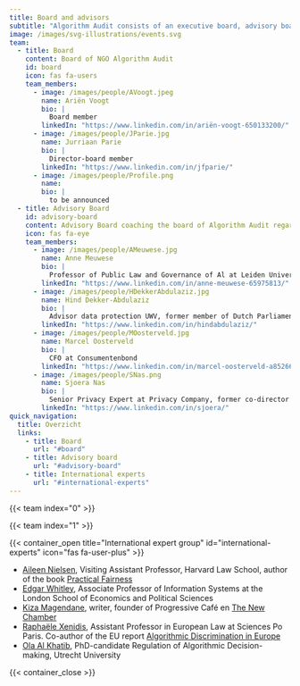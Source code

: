 ```yaml
---
title: Board and advisors
subtitle: "Algorithm Audit consists of an executive board, advisory board and a group of international advisors."
image: /images/svg-illustrations/events.svg
team:
  - title: Board
    content: Board of NGO Algorithm Audit
    id: board
    icon: fas fa-users
    team_members:
      - image: /images/people/AVoogt.jpeg
        name: Ariën Voogt
        bio: |
          Board member
        linkedIn: "https://www.linkedin.com/in/ariën-voogt-650133200/"
      - image: /images/people/JParie.jpg
        name: Jurriaan Parie
        bio: |
          Director-board member
        linkedIn: "https://www.linkedin.com/in/jfparie/"
      - image: /images/people/Profile.png
        name:
        bio: |
          to be announced
  - title: Advisory Board
    id: advisory-board
    content: Advisory Board coaching the board of Algorithm Audit regarding governance and strategy
    icon: fas fa-eye
    team_members:
      - image: /images/people/AMeuwese.jpg
        name: Anne Meuwese
        bio: |
          Professor of Public Law and Governance of Al at Leiden University
        linkedIn: "https://www.linkedin.com/in/anne-meuwese-65975813/"
      - image: /images/people/HDekkerAbdulaziz.jpg
        name: Hind Dekker-Abdulaziz
        bio: |
          Advisor data protection UWV, former member of Dutch Parliament
        linkedIn: "https://www.linkedin.com/in/hindabdulaziz/"
      - image: /images/people/MOosterveld.jpg
        name: Marcel Oosterveld
        bio: |
          CFO at Consumentenbond
        linkedIn: "https://www.linkedin.com/in/marcel-oosterveld-a852663/"
      - image: /images/people/SNas.png
        name: Sjoera Nas
        bio: |
          Senior Privacy Expert at Privacy Company, former co-director Bits of Freedom
        linkedIn: "https://www.linkedin.com/in/sjoera/"
quick_navigation:
  title: Overzicht
  links:
    - title: Board
      url: "#board"
    - title: Advisory board
      url: "#advisory-board"
    - title: International experts
      url: "#international-experts"
---
```


{{< team index="0" >}}

{{< team index="1" >}}

{{< container_open title="International expert group" id="international-experts" icon="fas fa-user-plus" >}}

- <a href="https://hls.harvard.edu/faculty/aileen-nielsen/" target="_blank">Aileen Nielsen</a>, Visiting Assistant Professor, Harvard Law School, author of the book <a href="https://www.oreilly.com/library/view/practical-fairness/9781492075721/" target="_blank">Practical Fairness</a>
- <a href="https://www.lse.ac.uk/management/people/academic-staff/ewhitley" target="_blank">Edgar Whitley</a>, Associate Professor of Information Systems at the London School of Economics and Political Sciences
- <a href="https://www.kizamagendane.nl/" target="_blank">Kiza Magendane</a>, writer, founder of Progressive Café en <a href="https://www.denieuwekamer.nl" target="_blank">The New Chamber</a>
- <a href="https://www.sciencespo.fr/ecole-droit/en/xenidis-raphaele/" target="_blank">Raphaële Xenidis</a>, Assistant Professor in European Law at Sciences Po Paris. Co-author of the EU report <a href="https://op.europa.eu/en/publication-detail/-/publication/082f1dbc-821d-11eb-9ac9-01aa75ed71a1" target="_blank">Algorithmic Discrimination in Europe</a>
- <a href="https://www.uu.nl/staff/OAAlKhatib" target="_blank">Ola Al Khatib</a>, PhD-candidate Regulation of Algorithmic Decision-making, Utrecht University

{{< container_close >}}